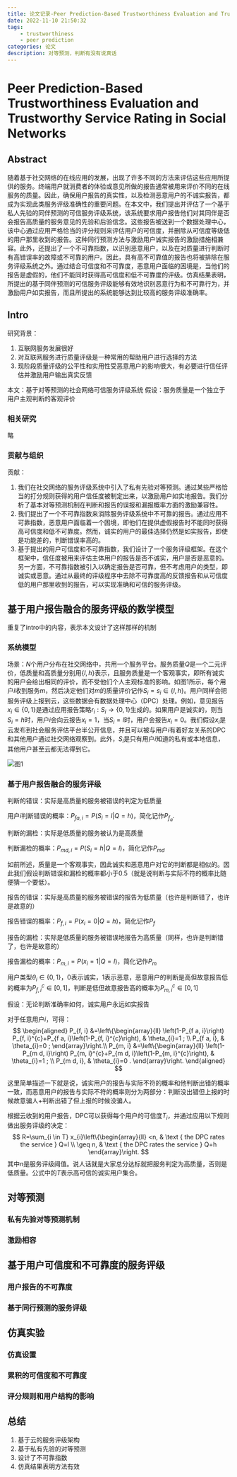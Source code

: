 ```yaml
---
title: 论文记录-Peer Prediction-Based Trustworthiness Evaluation and Trustworthy Service Rating in Social Networks
date: 2022-11-10 21:50:32
tags:
    - trustworthiness
    - peer prediction
categories: 论文
description: 对等预测，判断有没有说真话
---
```


# Peer Prediction-Based Trustworthiness Evaluation and Trustworthy Service Rating in Social Networks

## Abstract
随着基于社交网络的在线应用的发展，出现了许多不同的方法来评估这些应用所提供的服务。终端用户就消费者的体验或意见所做的报告通常被用来评价不同的在线服务的质量。因此，确保用户报告的真实性，以及检测恶意用户的不诚实报告，都成为实现此类服务评级准确性的重要问题。在本文中，我们提出并评估了一个基于私人先验的同伴预测的可信服务评级系统，该系统要求用户报告他们对其同伴是否会报告高质量的服务意见的先验和后验信念。这些报告被送到一个数据处理中心，该中心通过应用严格恰当的评分规则来评估用户的可信度，并删除从可信度等级低的用户那里收到的报告。这种同行预测方法与激励用户诚实报告的激励措施相兼容。此外，还提出了一个不可靠指数，以识别恶意用户，以及在对质量进行判断时有高错误率的故障或不可靠的用户。因此，具有高不可靠值的报告也将被排除在服务评级系统之外。通过结合可信度和不可靠度，恶意用户面临的困境是，当他们的报告是虚假的，他们不能同时获得高可信度和低不可靠度的评级。仿真结果表明，所提出的基于同伴预测的可信服务评级能够有效地识别恶意行为和不可靠行为，并激励用户如实报告，而且所提出的系统能够达到比较高的服务评级准确率。

## Intro
研究背景：
1. 互联网服务发展很好
2. 对互联网服务进行质量评级是一种常用的帮助用户进行选择的方法
3. 现阶段质量评级的公平性和实用性受恶意用户的影响很大，有必要进行信任评估并激励用户输出真实反馈

本文：基于对等预测的社会网络可信服务评级系统
假设：服务质量是一个独立于用户主观判断的客观评价

### 相关研究
略

### 贡献与组织
贡献：
1. 我们在社交网络的服务评级系统中引入了私有先验对等预测。通过某些严格恰当的打分规则获得的用户信任度被制定出来，以激励用户如实地报告。我们分析了基本对等预测机制在判断和报告的误报和漏报概率方面的激励兼容性。
2. 我们提出了一个不可靠指数来消除服务评级系统中不可靠的报告。通过应用不可靠指数，恶意用户面临着一个困境，即他们在提供虚假报告时不能同时获得高可信度和低不可靠度。然而，诚实的用户的最佳选择仍然是如实报告，即使是功能差的，判断错误率高的。
3. 基于提出的用户可信度和不可靠指数，我们设计了一个服务评级框架。在这个框架中，信任度被用来评估主体用户的报告是否不诚实，用户是否是恶意的。另一方面，不可靠指数被引入以确定报告是否可靠，但不考虑用户的类型，即诚实或恶意。通过从最终的评级程序中去除不可靠度高的反馈报告和从可信度低的用户那里收到的报告，可以实现准确和可信的服务评级。

## 基于用户报告融合的服务评级的数学模型
重复了intro中的内容，表示本文设计了这样那样的机制

### 系统模型
场景：$N$个用户分布在社交网络中，共用一个服务平台。服务质量$Q$是一个二元评价，低质量和高质量分别用$\lbrace l,h\rbrace$表示，且服务质量是一个客观事实，即所有诚实的用户会给出相同的评价，而不受他们个人主观标准的影响。如图1所示，每个用户$i$收到服务$m$，然后决定他们对$m$的质量评价记作$S_i=s_i\in\lbrace l,h \rbrace$。用户同样会把服务评级上报到云，这些数据会有数据处理中心（DPC）处理。例如，意见报告$x_i\in \lbrace 0,1 \rbrace$是通过应用报告策略$r_i:S_i\rightarrow \lbrace 0,1 \rbrace$生成的。如果用户是诚实的，则当$S_i=h$时，用户$i$会向云报告$x_i=1$，当$S_i=l$时，用户会报告$x_i=0$。我们假设$x_i$是云发布到社会服务评估平台半公开信息，并且可以被与用户$i$有着好友关系的DPC和其他用户通过社交网络观察到。此外，$S_i$是只有用户$i$知道的私有或本地信息，其他用户甚至云都无法得到它。

![图1](https://github.com/likun1208/image/blob/master/PeerPrediction-1.png?raw=true)

### 基于用户报告融合的服务评级 
判断的错误：实际是高质量的服务被错误的判定为低质量

用户$i$判断错误的概率：$P_{fa,i}=P(S_i=l|Q=h)$，简化记作$P_{f_a}$.

判断的漏检：实际是低质量的服务被认为是高质量

判断漏检的概率：$P_{md,i}=P(S_i=h|Q=l)$，简化记作$P_{md}$

如前所述，质量是一个客观事实，因此诚实和恶意用户对它的判断都是相似的。因此我们假设判断错误和漏检的概率都小于0.5（就是说判断与实际不符的概率比随便猜一个要低）。

报告的错误：实际是高质量的服务被错误的报告为低质量（也许是判断错了，也许是故意的）

报告错误的概率：$P_{f,i}=P(x_i=0|Q=h)$，简化记作$P_f$

报告的漏检：实际是低质量的服务被错误地报告为高质量（同样，也许是判断错了，也许是故意的）

报告漏检的概率：$P_{m,i}=P(x_i=1|Q=l)$，简化记作$P_m$

用户类型$\theta_i \in \lbrace 0,1 \rbrace$，0表示诚实，1表示恶意，恶意用户的判断是高但故意报告低的概率为$P_{f,i}^c\in[0,1]$，判断是低但故意报告高的概率为$P_{m,i}^c\in [0,1]$

假设：无论判断准确率如何，诚实用户永远如实报告

对于任意用户$i$，可得：
$$
\begin{aligned}
P_{f, i} &=\left\{\begin{array}{ll}
\left(1-P_{f a, i}\right) P_{f, i}^{c}+P_{f a, i}\left(1-P_{f, i}^{c}\right), & \theta_{i}=1 ; \\
P_{f a, i}, & \theta_{i}=0 ;
\end{array}\right.\\
P_{m, i} &=\left\{\begin{array}{ll}
\left(1-P_{m d, i}\right) P_{m, i}^{c}+P_{m d, i}\left(1-P_{m, i}^{c}\right), & \theta_{i}=1 ; \\
P_{m d, i}, & \theta_{i}=0 .
\end{array}\right.
\end{aligned}
$$

这里简单描述一下就是说，诚实用户的报告与实际不符的概率和他判断出错的概率一致，而恶意用户的报告与实际不符的概率则分为两部分：判断没出错但上报的时候故意骗人+判断出错了但上报的时候没骗人。

根据云收到的用户报告，DPC可以获得每个用户的可信度$T_i$，并通过应用以下规则做出服务评级的决定：
$$
R=\sum_{i \in T} x_{i}\left\{\begin{array}{ll}
<n, & \text { the DPC rates the service } Q=l \\
\geq n, & \text { the DPC rates the service } Q=h
\end{array}\right.
$$
其中$n$是服务评级阈值。说人话就是大家总分达标就把服务判定为高质量，否则是低质量。公式中的$T$表示高可信的诚实用户集合。

## 对等预测

### 私有先验对等预测机制

### 激励相容

## 基于用户可信度和不可靠度的服务评级
### 用户报告的不可靠度

### 基于同行预测的服务评级

## 仿真实验

### 仿真设置

### 累积的可信度和不可靠度

### 评分规则和用户结构的影响

## 总结
1. 基于云的服务评级架构
2. 基于私有先验的对等预测
3. 设计了不可靠指数
4. 仿真结果表明方法有效